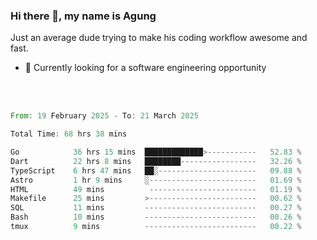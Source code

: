 ### Hi there 👋, my name is Agung
Just an average dude trying to make his coding workflow awesome and fast.

<!--
**agungfir98/agungfir98** is a ✨ _special_ ✨ repository because its `README.md` (this file) appears on your GitHub profile.
-->

- 🔭 Currently looking for a software engineering opportunity
<br/>
<br/>
<!--START_SECTION:waka-->

```rust
From: 19 February 2025 - To: 21 March 2025

Total Time: 68 hrs 38 mins

Go            36 hrs 15 mins  █████████████>-----------   52.83 %
Dart          22 hrs 8 mins   ████████-----------------   32.26 %
TypeScript    6 hrs 47 mins   ██░----------------------   09.88 %
Astro         1 hr 9 mins     ░------------------------   01.69 %
HTML          49 mins          ------------------------   01.19 %
Makefile      25 mins         >------------------------   00.62 %
SQL           11 mins         -------------------------   00.27 %
Bash          10 mins         -------------------------   00.26 %
tmux          9 mins          -------------------------   00.22 %
```

<!--END_SECTION:waka-->
